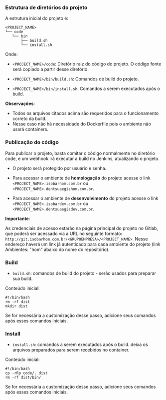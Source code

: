 ### Estrutura de diretórios do projeto

A estrutura inicial do projeto é:

``` 
<PROJECT_NAME>
└── code
   └── bin
       ├── build.sh
       └── install.sh
```

Onde:
- `<PROJECT_NAME>/code`: Diretório raiz do código do projeto. O código fonte será copiado a partir desse diretório.

- `<PROJECT_NAME>/bin/build.sh`: Comandos de build do projeto.

- `<PROJECT_NAME>/bin/install.sh`: Comandos a serem executados após o build.

**Observações**: 
- Todos os arquivos citados acima são requeridos para o funcionamento correto da build.
- Nesse caso não há necessidade do Dockerfile pois o ambiente não usará containers.


### Publicação do código

Para publicar o projeto, basta comitar o código normalmente no diretório code, e um webhook irá executar a build no Jenkins, atualizando o projeto.

- O projeto será protegido por usuário e senha.

- Para acessar o ambiente de **homologação** do projeto acesse o link `<PROJECT_NAME>.isobarhom.com.br` ou `<PROJECT_NAME>.dentsuaegishom.com.br`.

- Para acessar o ambiente de **desenvolvimento** do projeto acesse o link `<PROJECT_NAME>.isobardev.com.br` ou `<PROJECT_NAME>.dentsuaegisdev.com.br`.

**Importante**:

As credenciais de acesso estarão na página principal do projeto no Gitlab, que poderá ser acessado via a URL no seguinte formato: `http://git.isobarhom.com.br/<GRUPOEMPRESA>/<PROJECT_NAME>`.
Nesse endereço haverá um link já autenticado para cada ambiente do projeto (link Ambientes: "hom" abaixo do nome do repositório).  


### Build

- `build.sh`: comandos de build do projeto - serão usados para preparar sua build.

Conteúdo inicial:
```
#!/bin/bash 
rm -rf dist
mkdir dist 
```

Se for necessária a customização desse passo, adicione seus comandos após esses comandos iniciais.


### Install

- `install.sh`: comandos a serem executados após o build. deixa os arquivos preparados para serem recebidos no container.

Conteúdo inicial:
```
#!/bin/bash 
cp -rRp code/. dist
rm -rf dist/bin/ 
``` 

Se for necessária a customização desse passo, adicione seus comandos após esses comandos iniciais.
